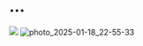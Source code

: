 # ...
![](https://komarev.com/ghpvc/?username=dljskg)
![photo_2025-01-18_22-55-33](https://github.com/user-attachments/assets/684131e8-87a7-42cc-98f7-b2980f2cddde)
